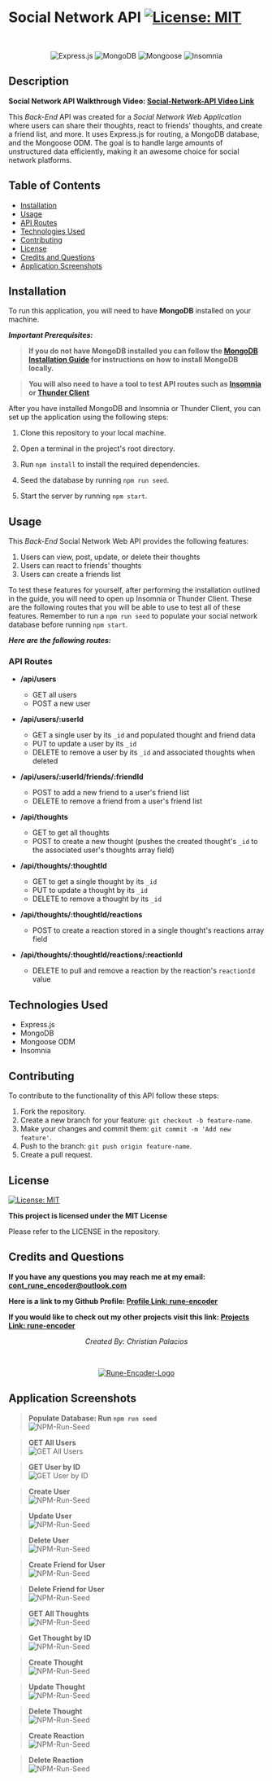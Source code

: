 # Social Network API [![License: MIT](https://img.shields.io/badge/License-MIT-yellow.svg)](https://opensource.org/licenses/MIT)

<br> <p align="center">
![Express.js](https://img.shields.io/badge/express.js-%23404d59.svg?style=for-the-badge&logo=express&logoColor=%2361DAFB)
![MongoDB](https://img.shields.io/badge/MongoDB-%234ea94b.svg?style=for-the-badge&logo=mongodb&logoColor=white)
![Mongoose](https://img.shields.io/badge/Mongoose-880000.svg?style=for-the-badge&logo=Mongoose&logoColor=white)
![Insomnia](https://img.shields.io/badge/Insomnia-4000BF.svg?style=for-the-badge&logo=Insomnia&logoColor=white)

</p>

## Description

**Social Network API Walkthrough Video: [Social-Network-API Video Link](https://youtu.be/cfSfe3_7WBc)**

This _Back-End_ API was created for a _Social Network Web Application_ where users can share their thoughts, react to friends' thoughts, and create a friend list, and more. It uses Express.js for routing, a MongoDB database, and the Mongoose ODM. The goal is to handle large amounts of unstructured data efficiently, making it an awesome choice for social network platforms.

## Table of Contents

- [Installation](#installation)
- [Usage](#usage)
- [API Routes](#api-routes)
- [Technologies Used](#technologies-used)
- [Contributing](#contributing)
- [License](#license)
- [Credits and Questions](#credits-and-questions)
- [Application Screenshots](#application-screenshots)

## Installation

To run this application, you will need to have **MongoDB** installed on your machine.

**_Important Prerequisites:_**

> **If you do not have MongoDB installed you can follow the [MongoDB Installation Guide](https://www.mongodb.com/try/download/community) for instructions on how to install MongoDB locally.**

> **You will also need to have a tool to test API routes such as [Insomnia](https://insomnia.rest/download) or [Thunder Client](https://www.thunderclient.com/)**

After you have installed MongoDB and Insomnia or Thunder Client, you can set up the application using the following steps:

1. Clone this repository to your local machine.
2. Open a terminal in the project's root directory.
3. Run `npm install` to install the required dependencies.
4. Seed the database by running `npm run seed`.

5. Start the server by running `npm start`.

## Usage

This _Back-End_ Social Network Web API provides the following features:

1. Users can view, post, update, or delete their thoughts
2. Users can react to friends' thoughts
3. Users can create a friends list

To test these features for yourself, after performing the installation outlined in the guide, you will need to open up Insomnia or Thunder Client. These are the following routes that you will be able to use to test all of these features. Remember to run a `npm run seed` to populate your social network database before running `npm start`.

**_Here are the following routes:_**

### API Routes

- **/api/users**

  - GET all users
  - POST a new user

- **/api/users/:userId**

  - GET a single user by its `_id` and populated thought and friend data
  - PUT to update a user by its `_id`
  - DELETE to remove a user by its `_id` and associated thoughts when deleted

- **/api/users/:userId/friends/:friendId**

  - POST to add a new friend to a user's friend list
  - DELETE to remove a friend from a user's friend list

- **/api/thoughts**

  - GET to get all thoughts
  - POST to create a new thought (pushes the created thought's `_id` to the associated user's thoughts array field)

- **/api/thoughts/:thoughtId**

  - GET to get a single thought by its `_id`
  - PUT to update a thought by its `_id`
  - DELETE to remove a thought by its `_id`

- **/api/thoughts/:thoughtId/reactions**

  - POST to create a reaction stored in a single thought's reactions array field

- **/api/thoughts/:thoughtId/reactions/:reactionId**
  - DELETE to pull and remove a reaction by the reaction's `reactionId` value

## Technologies Used

- Express.js
- MongoDB
- Mongoose ODM
- Insomnia

## Contributing

To contribute to the functionality of this API follow these steps:

1. Fork the repository.
2. Create a new branch for your feature: `git checkout -b feature-name`.
3. Make your changes and commit them: `git commit -m 'Add new feature'`.
4. Push to the branch: `git push origin feature-name`.
5. Create a pull request.

## License

[![License: MIT](https://img.shields.io/badge/License-MIT-yellow.svg)](https://opensource.org/licenses/MIT)

**This project is licensed under the MIT License**

Please refer to the LICENSE in the repository.

## Credits and Questions

**If you have any questions you may reach me at my email: [cont_rune_encoder@outlook.com](mailto:cont_rune_encoder@outlook.com)**

**Here is a link to my Github Profile: [Profile Link: rune-encoder](https://github.com/rune-encoder)**

**If you would like to check out my other projects visit this link: [Projects Link: rune-encoder](https://github.com/rune-encoder?tab=repositories)**
<br> <p align="center">
_Created By: Christian Palacios_

</p>

<br> <p align="center">
[![Rune-Encoder-Logo](./public/assets/ᚱuᚢeEᚢcᛟdeᚱ.svg)](https://github.com/rune-encoder?tab=repositories)

</p>

## Application Screenshots

> **Populate Database: Run `npm run seed`**  
> ![NPM-Run-Seed](./public/assets/screenshots/npm-run-seed.png)  

> **GET All Users**  
> ![GET All Users](./public/assets/screenshots/get-users.png)

> **GET User by ID**  
> ![GET User by ID](./public/assets/screenshots/get-user-by-id.png)

> **Create User**  
> ![NPM-Run-Seed](./public/assets/screenshots/create-user.png)

> **Update User**  
> ![NPM-Run-Seed](./public/assets/screenshots/update-user.png)

> **Delete User**  
> ![NPM-Run-Seed](./public/assets/screenshots/delete-user.png)

> **Create Friend for User**  
> ![NPM-Run-Seed](./public/assets/screenshots/create-friend.png)

> **Delete Friend for User**  
> ![NPM-Run-Seed](./public/assets/screenshots/delete-friend.png)

> **GET All Thoughts**  
> ![NPM-Run-Seed](./public/assets/screenshots/get-thoughts.png)

> **Get Thought by ID**  
> ![NPM-Run-Seed](./public/assets/screenshots/get-thought-by-id.png)

> **Create Thought**  
> ![NPM-Run-Seed](./public/assets/screenshots/create-thought.png)

> **Update Thought**  
> ![NPM-Run-Seed](./public/assets/screenshots/update-thought.png)

> **Delete Thought**  
> ![NPM-Run-Seed](./public/assets/screenshots/delete-thought.png)

> **Create Reaction**  
> ![NPM-Run-Seed](./public/assets/screenshots/create-reaction.png)

> **Delete Reaction**  
> ![NPM-Run-Seed](./public/assets/screenshots/delete-reaction.png)
